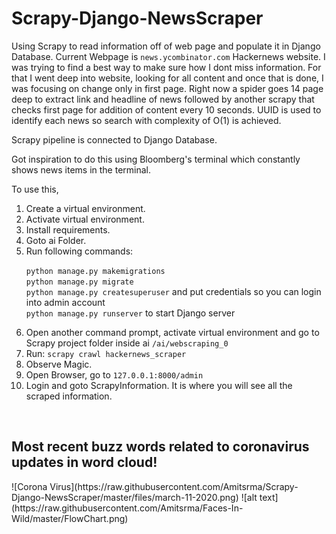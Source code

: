 # Scrapy-Django-NewsScraper
Using Scrapy to read information off of web page and populate it in Django Database. Current Webpage is `news.ycombinator.com` Hackernews website. I was trying to find a best way to make sure how I dont miss information. For that I went deep into website, looking for all content and once that is done, I was focusing on change only in first page. Right now a spider goes 14 page deep to extract link and headline of news followed by another scrapy that checks first page for addition of content every 10 seconds. UUID is used to identify each news so search with complexity of O(1) is achieved.

Scrapy pipeline is connected to Django Database. 

Got inspiration to do this using Bloomberg's terminal which constantly shows news items in the terminal.

To use this,
<ol>
  <li>Create a virtual environment.</li>
  <li>Activate virtual environment.</li>
  <li>Install requirements.</li>
  <li>Goto ai Folder.</li>
  <li>Run following commands:
    <p>
      <code>python manage.py makemigrations</code> <br>
      <code>python manage.py migrate</code> <br>
      <code>python manage.py createsuperuser</code> and put credentials so you can login into admin account <br>
      <code>python manage.py runserver</code> to start Django server </p></li>
  <li>Open another command prompt, activate virtual environment and go to Scrapy project folder inside ai <code>/ai/webscraping_0</code></li>
  <li>Run: <code>scrapy crawl hackernews_scraper</code></li>
  <li>Observe Magic.</li>
  <li>Open Browser, go to <code>127.0.0.1:8000/admin</code></li>
  <li>Login and goto ScrapyInformation. It is where you will see all the scraped information.</li>
</ol>
<br>
<h2>Most recent buzz words related to coronavirus updates in word cloud!</h2>
![Corona Virus](https://raw.githubusercontent.com/Amitsrma/Scrapy-Django-NewsScraper/master/files/march-11-2020.png)
![alt text](https://raw.githubusercontent.com/Amitsrma/Faces-In-Wild/master/FlowChart.png)
